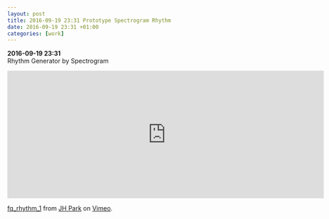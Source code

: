 ```yaml
---
layout: post
title: 2016-09-19 23:31 Prototype Spectrogram Rhythm
date: 2016-09-19 23:31 +01:00
categories: [work]
---
```

**2016-09-19 23:31**        
Rhythm Generator by Spectrogram    

<iframe src="https://player.vimeo.com/video/183363260" width="720" height="290" frameborder="0" webkitallowfullscreen mozallowfullscreen allowfullscreen></iframe> <p><a href="https://vimeo.com/183363260">fq_rhythm_1</a> from <a href="https://vimeo.com/jeonghopark">JH Park</a> on <a href="https://vimeo.com">Vimeo</a>.</p>
